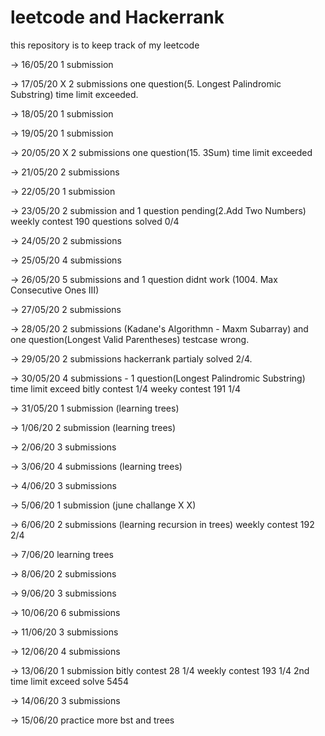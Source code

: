 # leetcode and Hackerrank
this repository is to keep track of my leetcode 

-> 16/05/20	  1 submission

-> 17/05/20 X 2 submissions one question(5. Longest Palindromic Substring) time limit exceeded.

-> 18/05/20   1 submission

-> 19/05/20   1 submission

-> 20/05/20 X 2 submissions one question(15. 3Sum) time limit exceeded

-> 21/05/20   2 submissions

-> 22/05/20   1 submission

-> 23/05/20   2 submission and 1 question pending(2.Add Two Numbers)
              weekly contest 190 questions solved 0/4 

-> 24/05/20   2 submissions

-> 25/05/20   4 submissions

-> 26/05/20   5 submissions and 1 question didnt work (1004. Max Consecutive Ones III)

-> 27/05/20   2 submissions

-> 28/05/20   2 submissions (Kadane's Algorithmn - Maxm Subarray) and one question(Longest Valid Parentheses) testcase wrong.

-> 29/05/20   2 submissions 
              hackerrank partialy solved 2/4.

-> 30/05/20   4 submissions - 1 question(Longest Palindromic Substring) time limit exceed
              bitly contest 1/4
              weeky contest 191 1/4

-> 31/05/20   1 submission (learning trees)

-> 1/06/20    2 submission (learning trees)

-> 2/06/20    3 submissions

-> 3/06/20    4 submissions (learning trees)

-> 4/06/20    3 submissions 

-> 5/06/20    1 submission (june challange X X)

-> 6/06/20    2 submissions (learning recursion in trees)
              weekly contest 192 2/4

-> 7/06/20    learning trees

-> 8/06/20    2 submissions

-> 9/06/20    3 submissions

-> 10/06/20   6 submissions

-> 11/06/20   3 submissions

-> 12/06/20   4 submissions

-> 13/06/20   1 submission
              bitly contest 28 1/4
              weekly contest 193 1/4 2nd time limit exceed
              solve 5454

-> 14/06/20   3 submissions
              
-> 15/06/20   practice more bst and trees 

              